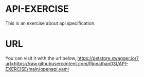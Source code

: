 # API-EXERCISE
This is an exercise about api specification.
# URL
You can visit it with the url below,
https://petstore.swagger.io/?url=https://raw.githubusercontent.com/Rjonathan03t/API-EXERCISE/main/openapi.yaml
